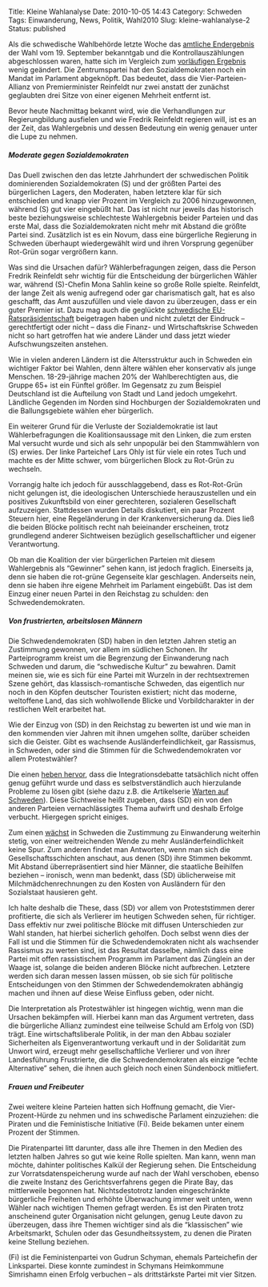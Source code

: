Title: Kleine Wahlanalyse
Date: 2010-10-05 14:43
Category: Schweden
Tags: Einwanderung, News, Politik, Wahl2010
Slug: kleine-wahlanalyse-2
Status: published

Als die schwedische Wahlbehörde letzte Woche das [amtliche
Endergebnis](http://www.val.se/val/val2010/slutresultat/R/rike/index.html)
der Wahl vom 19. September bekanntgab und die Kontrollauszählungen
abgeschlossen waren, hatte sich im Vergleich zum [vorläufigen
Ergebnis](http://www.fiket.de/2010/09/20/vorlaufiges-endergebnis/) wenig
geändert. Die Zentrumspartei hat den Sozialdemokraten noch ein Mandat im
Parlament abgeknöpft. Das bedeutet, dass die Vier-Parteien-Allianz von
Premierminister Reinfeldt nur zwei anstatt der zunächst geglaubten drei
Sitze von einer eigenen Mehrheit entfernt ist.

Bevor heute Nachmittag bekannt wird, wie die Verhandlungen zur
Regierungbildung ausfielen und wie Fredrik Reinfeldt regieren will, ist
es an der Zeit, das Wahlergebnis und dessen Bedeutung ein wenig genauer
unter die Lupe zu nehmen.

##### Moderate gegen Sozialdemokraten

Das Duell zwischen den das letzte Jahrhundert der schwedischen Politik
dominierenden Sozialdemokraten (S) und der größten Partei des
bürgerlichen Lagers, den Moderaten, haben letztere klar für sich
entschieden und knapp vier Prozent im Vergleich zu 2006 hinzugewonnen,
während (S) gut vier eingebüßt hat. Das ist nicht nur jeweils das
historisch beste beziehungsweise schlechteste Wahlergebnis beider
Parteien und das erste Mal, dass die Sozialdemokraten nicht mehr mit
Abstand die größte Partei sind. Zusätzlich ist es ein Novum, dass eine
bürgerliche Regierung in Schweden überhaupt wiedergewählt wird und ihren
Vorsprung gegenüber Rot-Grün sogar vergrößern kann.

Was sind die Ursachen dafür? Wählerbefragungen zeigen, dass die Person
Fredrik Reinfeldt sehr wichtig für die Entscheidung der bürgerlichen
Wähler war, während (S)-Chefin Mona Sahlin keine so große Rolle spielte.
Reinfeldt, der lange Zeit als wenig aufregend oder gar charismatisch
galt, hat es also geschafft, das Amt auszufüllen und viele davon zu
überzeugen, dass er ein guter Premier ist. Dazu mag auch die geglückte
[schwedische
EU-Ratspräsidentschaft](http://www.fiket.de/tag/eu-praesidentschaft/)
beigetragen haben und nicht zuletzt der Eindruck – gerechtfertigt oder
nicht – dass die Finanz- und Wirtschaftskrise Schweden nicht so hart
getroffen hat wie andere Länder und dass jetzt wieder Aufschwungszeiten
anstehen.

Wie in vielen anderen Ländern ist die Altersstruktur auch in Schweden
ein wichtiger Faktor bei Wahlen, denn ältere wählen eher konservativ als
junge Menschen. 18-29-jährige machen 20% der Wahlberechtigten aus, die
Gruppe 65+ ist ein Fünftel größer. Im Gegensatz zu zum Beispiel
Deutschland ist die Aufteilung von Stadt und Land jedoch umgekehrt.
Ländliche Gegenden im Norden sind Hochburgen der Sozialdemokraten und
die Ballungsgebiete wählen eher bürgerlich.

Ein weiterer Grund für die Verluste der Sozialdemokratie ist laut
Wählerbefragungen die Koalitionsaussage mit den Linken, die zum ersten
Mal versucht wurde und sich als sehr unpopulär bei den Stammwählern von
(S) erwies. Der linke Parteichef Lars Ohly ist für viele ein rotes Tuch
und machte es der Mitte schwer, vom bürgerlichen Block zu Rot-Grün zu
wechseln.

Vorrangig halte ich jedoch für ausschlaggebend, dass es Rot-Rot-Grün
nicht gelungen ist, die ideologischen Unterschiede herauszustellen und
ein positives Zukunftsbild von einer gerechteren, sozialeren
Gesellschaft aufzuzeigen. Stattdessen wurden Details diskutiert, ein
paar Prozent Steuern hier, eine Regeländerung in der Krankenversicherung
da. Dies ließ die beiden Blöcke politisch recht nah beieinander
erscheinen, trotz grundlegend anderer Sichtweisen bezüglich
gesellschaftlicher und eigener Verantwortung.

Ob man die Koalition der vier bürgerlichen Parteien mit diesem
Wahlergebnis als “Gewinner” sehen kann, ist jedoch fraglich. Einerseits
ja, denn sie haben die rot-grüne Gegenseite klar geschlagen. Anderseits
nein, denn sie haben ihre eigene Mehrheit im Parlament eingebüßt. Das
ist dem Einzug einer neuen Partei in den Reichstag zu schulden: den
Schwedendemokraten.

##### Von frustrierten, arbeitslosen Männern

Die Schwedendemokraten (SD) haben in den letzten Jahren stetig an
Zustimmung gewonnen, vor allem im südlichen Schonen. Ihr Parteiprogramm
kreist um die Begrenzung der Einwanderung nach Schweden und darum, die
“schwedische Kultur” zu bewahren. Damit meinen sie, wie es sich für eine
Partei mit Wurzeln in der rechtsextremen Szene gehört, das
klassisch-romantische Schweden, das eigentlich nur noch in den Köpfen
deutscher Touristen existiert; nicht das moderne, weltoffene Land, das
sich wohlwollende Blicke und Vorbildcharakter in der restlichen Welt
erarbeitet hat.

Wie der Einzug von (SD) in den Reichstag zu bewerten ist und wie man in
den kommenden vier Jahren mit ihnen umgehen sollte, darüber scheiden
sich die Geister. Gibt es wachsende Ausländerfeindlichkeit, gar
Rassismus, in Schweden, oder sind die Stimmen für die Schwedendemokraten
vor allem Protestwähler?

Die einen [heben
hervor](http://www.dn.se/debatt/vi-efterlyser-en-debatt-om-invandringens-problem-1.1175308),
dass die Integrationsdebatte tatsächlich nicht offen genug geführt wurde
und dass es selbstverständlich auch hierzulande Probleme zu lösen gibt
(siehe dazu z.B. die Artikelserie [Warten auf
Schweden](http://www.fiket.de/2009/04/08/warten-auf-schweden/)). Diese
Sichtweise heißt zugeben, dass (SD) ein von den anderen Parteien
vernachlässigtes Thema aufwirft und deshalb Erfolge verbucht. Hiergegen
spricht einiges.

Zum einen
[wächst](http://sverigesradio.se/cgi-bin/international/nyhetssidor/artikel.asp?nyheter=1&programid=2108&artikel=3719140)
in Schweden die Zustimmung zu Einwanderung weiterhin stetig, von einer
weitreichenden Wende zu mehr Ausländerfeindlichkeit keine Spur. Zum
anderen findet man Antworten, wenn man sich die Gesellschaftsschichten
anschaut, aus denen (SD) ihre Stimmen bekommt. Mit Abstand
überrepräsentiert sind hier Männer, die staatliche Beihilfen beziehen –
ironisch, wenn man bedenkt, dass (SD) üblicherweise mit
Milchmädchenrechnungen zu den Kosten von Ausländern für den Sozialstaat
hausieren geht.

Ich halte deshalb die These, dass (SD) vor allem von Proteststimmen
derer profitierte, die sich als Verlierer im heutigen Schweden sehen,
für richtiger. Dass effektiv nur zwei politische Blöcke mit diffusen
Unterschieden zur Wahl standen, hat hierbei sicherlich geholfen. Doch
selbst wenn dies der Fall ist und die Stimmen für die Schwedendemokraten
nicht als wachsender Rassismus zu werten sind, ist das Resultat
dasselbe, nämlich dass eine Partei mit offen rassistischem Programm im
Parlament das Zünglein an der Waage ist, solange die beiden anderen
Blöcke nicht aufbrechen. Letztere werden sich daran messen lassen
müssen, ob sie sich für politische Entscheidungen von den Stimmen der
Schwedendemokraten abhängig machen und ihnen auf diese Weise Einfluss
geben, oder nicht.

Die Interpretation als Protestwähler ist hingegen wichtig, wenn man die
Ursachen bekämpfen will. Hierbei kann man das Argument vertreten, dass
die bürgerliche Allianz zumindest eine teilweise Schuld am Erfolg von
(SD) trägt. Eine wirtschaftsliberale Politik, in der man den Abbau
sozialer Sicherheiten als Eigenverantwortung verkauft und in der
Solidarität zum Unwort wird, erzeugt mehr gesellschaftliche Verlierer
und von ihrer Landesführung Frustrierte, die die Schwedendemokraten als
einzige “echte Alternative” sehen, die ihnen auch gleich noch einen
Sündenbock mitliefert.

##### Frauen und Freibeuter

Zwei weitere kleine Parteien hatten sich Hoffnung gemacht, die
Vier-Prozent-Hürde zu nehmen und ins schwedische Parlament einzuziehen:
die Piraten und die Feministische Initiative (Fi). Beide bekamen unter
einem Prozent der Stimmen.

Die Piratenpartei litt darunter, dass alle ihre Themen in den Medien des
letzten halben Jahres so gut wie keine Rolle spielten. Man kann, wenn
man möchte, dahinter politisches Kalkül der Regierung sehen. Die
Entscheidung zur Vorratsdatenspeicherung wurde auf nach der Wahl
verschoben, ebenso die zweite Instanz des Gerichtsverfahrens gegen die
Pirate Bay, das mittlerweile begonnen hat. Nichtsdestotrotz landen
eingeschränkte bürgerliche Freiheiten und erhöhte Überwachung immer weit
unten, wenn Wähler nach wichtigen Themen gefragt werden. Es ist den
Piraten trotz anscheinend guter Organisation nicht gelungen, genug Leute
davon zu überzeugen, dass ihre Themen wichtiger sind als die
“klassischen” wie Arbeitsmarkt, Schulen oder das Gesundheitssystem, zu
denen die Piraten keine Stellung beziehen.

(Fi) ist die Feministenpartei von Gudrun Schyman, ehemals Parteichefin
der Linkspartei. Diese konnte zumindest in Schymans Heimkommune
Simrishamn einen Erfolg verbuchen – als drittstärkste Partei mit vier
Sitzen.

